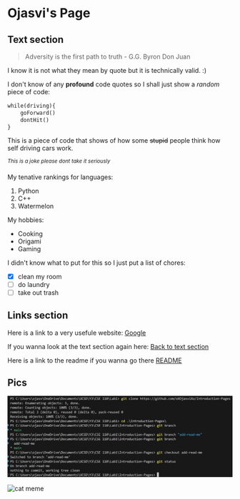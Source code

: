 # Ojasvi's Page

## Text section

>Adversity is the first path to truth - G.G. Byron Don Juan

I know it is not what they mean by quote but it is technically valid. :)

I don't know of any **profound** code quotes so I shall just show a *random* piece of code:

```
while(driving){
    goForward()
    dontHit()
}
```
This is a piece of code that shows of how some ~~stupid~~ people think how self driving cars work.

*<sup>This is a joke please dont take it seriously</sup>*


My tenative rankings for languages:
1. Python
2. C++
3. Watermelon

My hobbies:
- Cooking
- Origami
- Gaming

I didn't know what to put for this so I just put a list of chores:
- [x] clean my room
- [ ] do laundry
- [ ] take out trash

## Links section

Here is a link to a very usefule website: [Google](https://www.google.com)

If you wanna look at the text section again here: [Back to text section](#text-section)

Here is a link to the readme if you wanna go there [README](README.md)

## Pics

![screenshot of terminal for Lab 1 part 1](screenshots/Lab1-terminal-Part1.png)

![cat meme](https://m.media-amazon.com/images/I/312pYGy9jJL._SX342_SY445_.jpg)